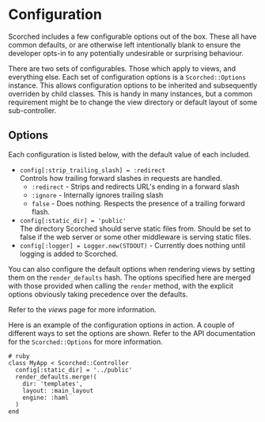 Configuration
=============

Scorched includes a few configurable options out of the box. These all have common defaults, or are otherwise left intentionally blank to ensure the developer opts-in to any potentially undesirable or surprising behaviour.

There are two sets of configurables. Those which apply to views, and everything else. Each set of configuration options is a ``Scorched::Options`` instance. This allows configuration options to be inherited and subsequently overriden by child classes. This is handy in many instances, but a common requirement might be to change the view directory or default layout of some sub-controller.

Options
-------

Each configuration is listed below, with the default value of each included.

* ``config[:strip_trailing_slash] = :redirect``  
    Controls how trailing forward slashes in requests are handled.
    * ``:redirect`` - Strips and redirects URL's ending in a forward slash
    * ``:ignore`` - Internally ignores trailing slash
    * ``false`` - Does nothing. Respects the presence of a trailing forward flash.
* ``config[:static_dir] = 'public'``  
    The directory Scorched should serve static files from. Should be set to false if the web server or some other middleware is serving static files.
* ``config[:logger] = Logger.new(STDOUT)`` - Currently does nothing until logging is added to Scorched.

You can also configure the default options when rendering views by setting them on the ``render_defaults`` hash. The options specified here are merged with those provided when calling the ``render`` method, with the explicit options obviously taking precedence over the defaults.

Refer to the _views_ page for more information.

Here is an example of the configuration options in action. A couple of different ways to set the options are shown. Refer to the API documentation for the ``Scorched::Options`` for more information.

    # ruby
    class MyApp < Scorched::Controller
      config[:static_dir] = '../public'
      render_defaults.merge!(
        dir: 'templates',
        layout: :main_layout
        engine: :haml
      )
    end